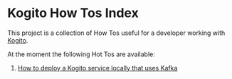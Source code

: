 # Kogito How Tos Index
This project is a collection of How Tos useful for a developer working with [Kogito](https://kogito.kie.org/).

At the moment the following Hot Tos are available:
1. [How to deploy a Kogito service locally that uses Kafka](01-local-test-with-crc-and-kafka/README.md)